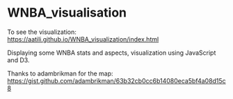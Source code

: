 # WNBA_visualisation
To see the visualization: https://aatili.github.io/WNBA_visualization/index.html


Displaying some WNBA stats and aspects, visualization using JavaScript and D3.

Thanks to adambrikman for the map: 
https://gist.github.com/adambrikman/63b32cb0cc6b14080eca5bf4a08d15c8
